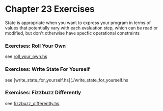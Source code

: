 # Chapter 23 Exercises

State is appropriate when you want to express your program in terms of values
that potentially vary with each evaluation step, which can be read or modified,
but don't otherwise have specfic operational constraints

### Exercises: Roll Your Own
see [roll_your_own.hs](./roll_your_own.hs)

### Exercises: Write State For Yourself
see [write_state_for_yourself.hs](./write_state_for_yourself.hs

### Exercises: Fizzbuzz Differently
see [fizzbuzz_differently.hs](./fizzbuzz_differently.hs)